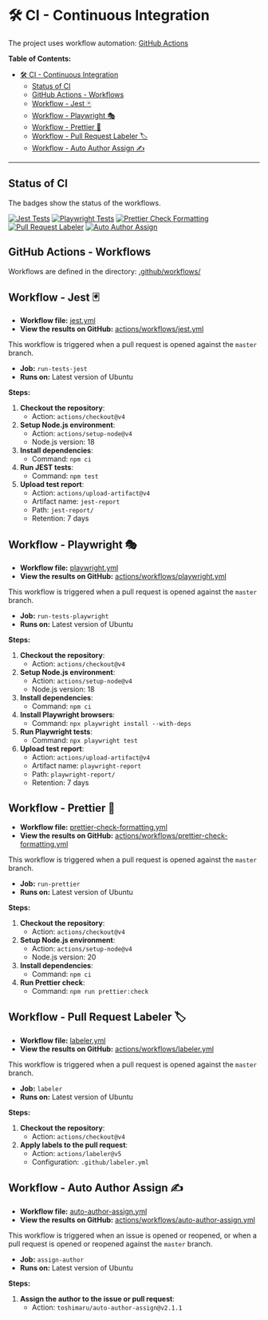 # 🛠️ CI - Continuous Integration

The project uses workflow automation: [GitHub Actions](https://github.com/features/actions)

**Table of Contents:**

- [🛠️ CI - Continuous Integration](#️-ci---continuous-integration)
  - [Status of CI](#status-of-ci)
  - [GitHub Actions - Workflows](#github-actions---workflows)
  - [Workflow - Jest 🃏](#workflow---jest-)
  - [Workflow - Playwright 🎭](#workflow---playwright-)
  - [Workflow - Prettier 🎨](#workflow---prettier-)
  - [Workflow - Pull Request Labeler 🏷️](#workflow---pull-request-labeler-️)
  - [Workflow - Auto Author Assign ✍️](#workflow---auto-author-assign-️)

---

## Status of CI

The badges show the status of the workflows.

[![Jest Tests](https://github.com/krsiakdaniel/portfolio-website-krsiak-cz/actions/workflows/jest.yml/badge.svg)](https://github.com/krsiakdaniel/portfolio-website-krsiak-cz/actions/workflows/jest.yml) [![Playwright Tests](https://github.com/krsiakdaniel/portfolio-website-krsiak-cz/actions/workflows/playwright.yml/badge.svg)](https://github.com/krsiakdaniel/portfolio-website-krsiak-cz/actions/workflows/playwright.yml) [![Prettier Check Formatting](https://github.com/krsiakdaniel/portfolio-website-krsiak-cz/actions/workflows/prettier-check-formatting.yml/badge.svg)](https://github.com/krsiakdaniel/portfolio-website-krsiak-cz/actions/workflows/prettier-check-formatting.yml) [![Pull Request Labeler](https://github.com/krsiakdaniel/portfolio-website-krsiak-cz/actions/workflows/labeler.yml/badge.svg)](https://github.com/krsiakdaniel/portfolio-website-krsiak-cz/actions/workflows/labeler.yml) [![Auto Author Assign](https://github.com/krsiakdaniel/portfolio-website-krsiak-cz/actions/workflows/auto-author-assign.yml/badge.svg)](https://github.com/krsiakdaniel/portfolio-website-krsiak-cz/actions/workflows/auto-author-assign.yml)

## GitHub Actions - Workflows

Workflows are defined in the directory: [.github/workflows/](.github/workflows/auto-author-assign.yml)

## Workflow - Jest 🃏

- **Workflow file:** [jest.yml](.github/workflows/jest.yml)
- **View the results on GitHub:** [actions/workflows/jest.yml](https://github.com/krsiakdaniel/portfolio-website-krsiak-cz/actions/workflows/jest.yml)

This workflow is triggered when a pull request is opened against the `master` branch.

- **Job:** `run-tests-jest`
- **Runs on:** Latest version of Ubuntu

**Steps:**

1. **Checkout the repository**:
   - Action: `actions/checkout@v4`
2. **Setup Node.js environment**:
   - Action: `actions/setup-node@v4`
   - Node.js version: 18
3. **Install dependencies**:
   - Command: `npm ci`
4. **Run JEST tests**:
   - Command: `npm test`
5. **Upload test report**:
   - Action: `actions/upload-artifact@v4`
   - Artifact name: `jest-report`
   - Path: `jest-report/`
   - Retention: 7 days

## Workflow - Playwright 🎭

- **Workflow file:** [playwright.yml](.github/workflows/playwright.yml)
- **View the results on GitHub:** [actions/workflows/playwright.yml](https://github.com/krsiakdaniel/portfolio-website-krsiak-cz/actions/workflows/playwright.yml)

This workflow is triggered when a pull request is opened against the `master` branch.

- **Job:** `run-tests-playwright`
- **Runs on:** Latest version of Ubuntu

**Steps:**

1. **Checkout the repository**:
   - Action: `actions/checkout@v4`
2. **Setup Node.js environment**:
   - Action: `actions/setup-node@v4`
   - Node.js version: 18
3. **Install dependencies**:
   - Command: `npm ci`
4. **Install Playwright browsers**:
   - Command: `npx playwright install --with-deps`
5. **Run Playwright tests**:
   - Command: `npx playwright test`
6. **Upload test report**:
   - Action: `actions/upload-artifact@v4`
   - Artifact name: `playwright-report`
   - Path: `playwright-report/`
   - Retention: 7 days

## Workflow - Prettier 🎨

- **Workflow file:** [prettier-check-formatting.yml](.github/workflows/prettier-check-formatting.yml)
- **View the results on GitHub:** [actions/workflows/prettier-check-formatting.yml](https://github.com/krsiakdaniel/portfolio-website-krsiak-cz/actions/workflows/prettier-check-formatting.yml)

This workflow is triggered when a pull request is opened against the `master` branch.

- **Job:** `run-prettier`
- **Runs on:** Latest version of Ubuntu

**Steps:**

1. **Checkout the repository**:
   - Action: `actions/checkout@v4`
2. **Setup Node.js environment**:
   - Action: `actions/setup-node@v4`
   - Node.js version: 20
3. **Install dependencies**:
   - Command: `npm ci`
4. **Run Prettier check**:
   - Command: `npm run prettier:check`

## Workflow - Pull Request Labeler 🏷️

- **Workflow file:** [labeler.yml](.github/workflows/labeler.yml)
- **View the results on GitHub:** [actions/workflows/labeler.yml](https://github.com/krsiakdaniel/portfolio-website-krsiak-cz/actions/workflows/labeler.yml)

This workflow is triggered when a pull request is opened against the `master` branch.

- **Job:** `labeler`
- **Runs on:** Latest version of Ubuntu

**Steps:**

1. **Checkout the repository**:
   - Action: `actions/checkout@v4`
2. **Apply labels to the pull request**:
   - Action: `actions/labeler@v5`
   - Configuration: `.github/labeler.yml`

## Workflow - Auto Author Assign ✍️

- **Workflow file:** [auto-author-assign.yml](.github/workflows/auto-author-assign.yml)
- **View the results on GitHub:** [actions/workflows/auto-author-assign.yml](https://github.com/krsiakdaniel/portfolio-website-krsiak-cz/actions/workflows/auto-author-assign.yml)

This workflow is triggered when an issue is opened or reopened, or when a pull request is opened or reopened against the `master` branch.

- **Job:** `assign-author`
- **Runs on:** Latest version of Ubuntu

**Steps:**

1. **Assign the author to the issue or pull request**:
   - Action: `toshimaru/auto-author-assign@v2.1.1`
